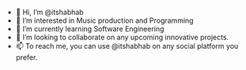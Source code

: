 - 👋 Hi, I’m @itshabhab
- 👀 I’m interested in Music production and Programming 
- 🌱 I’m currently learning Software Engineering
- 💞️ I’m looking to collaborate on any upcoming innovative projects.
- 📫 To reach me, you can use @itshabhab on any social platform you prefer.

<!---
itshabhab/itshabhab is a ✨ special ✨ repository because its `README.md` (this file) appears on your GitHub profile.
You can click the Preview link to take a look at your changes.
--->
